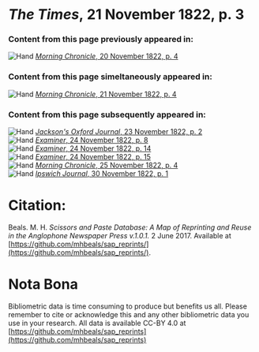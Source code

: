 # *The Times*, 21 November 1822, p. 3  
  
### Content from this page previously appeared in:  
![Hand](http://scissorsandpaste.net/wp-content/uploads/2017/06/smallhandpointer.png) [*Morning Chronicle*, 20 November 1822, p. 4](https://mhbeals.github.io/sap_html/Morning-Chronicle/Morning-Chronicle-20-November-1822-p-4)  
  
### Content from this page simeltaneously appeared in:  
![Hand](http://scissorsandpaste.net/wp-content/uploads/2017/06/smallhandpointer.png) [*Morning Chronicle*, 21 November 1822, p. 4](https://mhbeals.github.io/sap_html/Morning-Chronicle/Morning-Chronicle-21-November-1822-p-4)  
  
### Content from this page subsequently appeared in:  
![Hand](http://scissorsandpaste.net/wp-content/uploads/2017/06/smallhandpointer.png) [*Jackson's Oxford Journal*, 23 November 1822, p. 2](https://mhbeals.github.io/sap_html/Jackson's-Oxford-Journal/Jackson's-Oxford-Journal-23-November-1822-p-2)  
![Hand](http://scissorsandpaste.net/wp-content/uploads/2017/06/smallhandpointer.png) [*Examiner*, 24 November 1822, p. 8](https://mhbeals.github.io/sap_html/Examiner/Examiner-24-November-1822-p-8)  
![Hand](http://scissorsandpaste.net/wp-content/uploads/2017/06/smallhandpointer.png) [*Examiner*, 24 November 1822, p. 14](https://mhbeals.github.io/sap_html/Examiner/Examiner-24-November-1822-p-14)  
![Hand](http://scissorsandpaste.net/wp-content/uploads/2017/06/smallhandpointer.png) [*Examiner*, 24 November 1822, p. 15](https://mhbeals.github.io/sap_html/Examiner/Examiner-24-November-1822-p-15)  
![Hand](http://scissorsandpaste.net/wp-content/uploads/2017/06/smallhandpointer.png) [*Morning Chronicle*, 25 November 1822, p. 4](https://mhbeals.github.io/sap_html/Morning-Chronicle/Morning-Chronicle-25-November-1822-p-4)  
![Hand](http://scissorsandpaste.net/wp-content/uploads/2017/06/smallhandpointer.png) [*Ipswich Journal*, 30 November 1822, p. 1](https://mhbeals.github.io/sap_html/Ipswich-Journal/Ipswich-Journal-30-November-1822-p-1)  


# Citation: 

Beals. M. H. *Scissors and Paste Database: A Map of Reprinting and Reuse in the Anglophone Newspaper Press v.1.0.1.* 2 June 2017. Available at [https://github.com/mhbeals/sap_reprints/](https://github.com/mhbeals/sap_reprints/). 

# Nota Bona

Bibliometric data is time consuming to produce but benefits us all. Please remember to cite or acknowledge this and any other bibliometric data you use in your research. All data is available CC-BY 4.0 at [https://github.com/mhbeals/sap_reprints](https://github.com/mhbeals/sap_reprints)